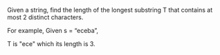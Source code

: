 Given a string, find the length of the longest substring T that contains at most 2 distinct characters.

For example, Given s = “eceba”,

T is "ece" which its length is 3.


